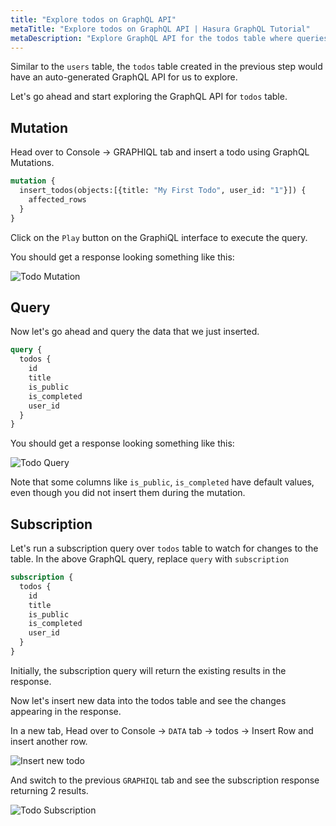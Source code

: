 ```yaml
---
title: "Explore todos on GraphQL API"
metaTitle: "Explore todos on GraphQL API | Hasura GraphQL Tutorial"
metaDescription: "Explore GraphQL API for the todos table where queries, mutation, and subscriptions are automatically generated by Hasura GraphQL Engine"
---
```




Similar to the `users` table, the `todos` table created in the previous step would have an auto-generated GraphQL API for us to explore.

Let's go ahead and start exploring the GraphQL API for `todos` table.

## Mutation

Head over to Console -> GRAPHIQL tab and insert a todo using GraphQL Mutations.

```graphql
mutation {
  insert_todos(objects:[{title: "My First Todo", user_id: "1"}]) {
    affected_rows
  }
}
```

Click on the `Play` button on the GraphiQL interface to execute the query.

You should get a response looking something like this:

![Todo Mutation](https://graphql-engine-cdn.hasura.io/learn-hasura/assets/graphql-hasura/graphql-mutation-todo.png)

## Query

Now let's go ahead and query the data that we just inserted.

```graphql
query {
  todos {
    id
    title
    is_public
    is_completed
    user_id
  }
}
```

You should get a response looking something like this:

![Todo Query](https://graphql-engine-cdn.hasura.io/learn-hasura/assets/graphql-hasura/graphql-query-todo.png)

Note that some columns like `is_public`, `is_completed` have default values, even though you did not insert them during the mutation.

## Subscription

Let's run a subscription query over `todos` table to watch for changes to the table. In the above GraphQL query, replace `query` with `subscription`

```graphql
subscription {
  todos {
    id
    title
    is_public
    is_completed
    user_id
  }
}
```

Initially, the subscription query will return the existing results in the response.

Now let's insert new data into the todos table and see the changes appearing in the response.

In a new tab, Head over to Console -> `DATA` tab -> todos -> Insert Row and insert another row.

![Insert new todo](https://graphql-engine-cdn.hasura.io/learn-hasura/assets/graphql-hasura/todo-insert-new-row.png)

And switch to the previous `GRAPHIQL` tab and see the subscription response returning 2 results.

![Todo Subscription](https://graphql-engine-cdn.hasura.io/learn-hasura/assets/graphql-hasura/graphql-subscription-todo.png)



